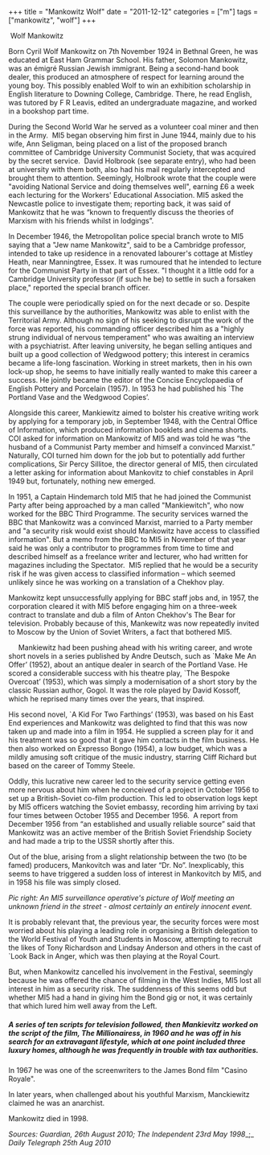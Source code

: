 +++
title = "Mankowitz Wolf"
date = "2011-12-12"
categories = ["m"]
tags = ["mankowitz", "wolf"]
+++

 Wolf Mankowitz

Born Cyril Wolf Mankowitz on 7th November 1924 in Bethnal Green, he was educated at East Ham Grammar School. His father, Solomon Mankowitz, was an émigré Russian Jewish immigrant. Being a second-hand book dealer, this produced an atmosphere of respect for learning around the young boy. This possibly enabled Wolf to win an exhibition scholarship in English literature to Downing College, Cambridge. There, he read English, was tutored by F R Leavis, edited an undergraduate magazine, and worked in a bookshop part time.

During the Second World War he served as a volunteer coal miner and then in the Army.  MI5 began observing him first in June 1944, mainly due to his wife, Ann Seligman, being placed on a list of the proposed branch committee of Cambridge University Communist Society, that was acquired by the secret service.  David Holbrook (see separate entry), who had been at university with them both, also had his mail regularly intercepted and brought them to attention. Seemingly, Holbrook wrote that the couple were "avoiding National Service and doing themselves well", earning £6 a week each lecturing for the Workers' Educational Association. MI5 asked the Newcastle police to investigate them; reporting back, it was said of Mankowitz that he was “known to frequently discuss the theories of Marxism with his friends whilst in lodgings”. 

In December 1946, the Metropolitan police special branch wrote to MI5 saying that a "Jew name Mankowitz", said to be a Cambridge professor, intended to take up residence in a renovated labourer's cottage at Mistley Heath, near Manningtree, Essex. It was rumoured that he intended to lecture for the Communist Party in that part of Essex. "I thought it a little odd for a Cambridge University professor (if such he be) to settle in such a forsaken place," reported the special branch officer. 

The couple were periodically spied on for the next decade or so. Despite this surveillance by the authorities, Mankowitz was able to enlist with the Territorial Army. Although no sign of his seeking to disrupt the work of the force was reported, his commanding officer described him as a "highly strung individual of nervous temperament" who was awaiting an interview with a psychiatrist. After leaving university, he began selling antiques and built up a good collection of Wedgwood pottery; this interest in ceramics became a life-long fascination. Working in street markets, then in his own lock-up shop, he seems to have initially really wanted to make this career a success. He jointly became the editor of the Concise Encyclopaedia of English Pottery and Porcelain (1957). In 1953 he had published his \`The Portland Vase and the Wedgwood Copies’.

Alongside this career, Mankiewitz aimed to bolster his creative writing work by applying for a temporary job, in September 1948, with the Central Office of Information, which produced information booklets and cinema shorts. COI asked for information on Mankowitz of MI5 and was told he was “the husband of a Communist Party member and himself a convinced Marxist.” Naturally, COI turned him down for the job but to potentially add further complications, Sir Percy Sillitoe, the director general of MI5, then circulated a letter asking for information about Mankovitz to chief constables in April 1949 but, fortunately, nothing new emerged.

In 1951, a Captain Hindemarch told MI5 that he had joined the Communist Party after being approached by a man called "Mankiewitch", who now worked for the BBC Third Programme. The security services warned the BBC that Mankowitz was a convinced Marxist, married to a Party member and "a security risk would exist should Mankowitz have access to classified information". But a memo from the BBC to MI5 in November of that year said he was only a contributor to programmes from time to time and described himself as a freelance writer and lecturer, who had written for magazines including the Spectator.  MI5 replied that he would be a security risk if he was given access to classified information – which seemed unlikely since he was working on a translation of a Chekhov play. 

Mankowitz kept unsuccessfully applying for BBC staff jobs and, in 1957, the corporation cleared it with MI5 before engaging him on a three-week contract to translate and dub a film of Anton Chekhov's The Bear for television. Probably because of this, Mankewitz was now repeatedly invited to Moscow by the Union of Soviet Writers, a fact that bothered MI5. 
  
     Mankiewitz had been pushing ahead with his writing career, and wrote short novels in a series published by Andre Deutsch, such as \`Make Me An Offer’ (1952), about an antique dealer in search of the Portland Vase. He scored a considerable success with his theatre play, \`The Bespoke Overcoat’ (1953), which was simply a modernisation of a short story by the classic Russian author, Gogol. It was the role played by David Kossoff, which he reprised many times over the years, that inspired.

His second novel, \`A Kid For Two Farthings’ (1953), was based on his East End experiences and Mankowitz was delighted to find that this was now taken up and made into a film in 1954. He supplied a screen play for it and his treatment was so good that it gave him contacts in the film business. He then also worked on Expresso Bongo (1954), a low budget, which was a mildly amusing soft critique of the music industry, starring Cliff Richard but based on the career of Tommy Steele.

Oddly, this lucrative new career led to the security service getting even more nervous about him when he conceived of a project in October 1956 to set up a British-Soviet co-film production. This led to observation logs kept by MI5 officers watching the Soviet embassy, recording him arriving by taxi four times between October 1955 and December 1956.  A report from December 1956 from “an established and usually reliable source” said that Mankowitz was an active member of the British Soviet Friendship Society and had made a trip to the USSR shortly after this. 

Out of the blue, arising from a slight relationship between the two (to be famed) producers, Mankovitch was and later “Dr. No”. Inexplicably, this seems to have triggered a sudden loss of interest in Mankovitch by MI5, and in 1958 his file was simply closed. 

_Pic right: An MI5 surveillance operative's picture of Wolf meeting an unknown friend in the street - almost certainly an entirely innocent event._

It is probably relevant that, the previous year, the security forces were most worried about his playing a leading role in organising a British delegation to the World Festival of Youth and Students in Moscow, attempting to recruit the likes of Tony Richardson and Lindsay Anderson and others in the cast of \`Look Back in Anger, which was then playing at the Royal Court. 

But, when Mankowitz cancelled his involvement in the Festival, seemingly because he was offered the chance of filming in the West Indies, MI5 lost all interest in him as a security risk. The suddenness of this seems odd but whether MI5 had a hand in giving him the Bond gig or not, it was certainly that which lured him well away from the Left.

##### A series of ten scripts for television followed, then Mankievitz worked on the script of the film, The Millionairess, in 1960 and he was off in his search for an extravagant lifestyle, which at one point included three luxury homes, although he was frequently in trouble with tax authorities.  

In 1967 he was one of the screenwriters to the James Bond film "Casino Royale".

In later years, when challenged about his youthful Marxism, Manckiewitz claimed he was an anarchist.

Mankowitz died in 1998.

_Sources: Guardian, 26th August 2010;_ _The Independent_ _23rd May 1998__;_ _Daily Telegraph_ _25th Aug 2010_

